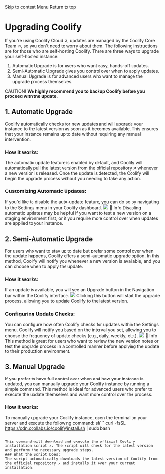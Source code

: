 Skip to content
Menu
Return to top
# Upgrading Coolify ​
If you're using Coolify Cloud ↗, updates are managed by the Coolify Core Team ↗, so you don't need to worry about them. The following instructions are for those who are self-hosting Coolify.
There are three ways to upgrade your self-hosted instance:
  1. Automatic Upgrade is for users who want easy, hands-off updates.
  2. Semi-Automatic Upgrade gives you control over when to apply updates.
  3. Manual Upgrade is for advanced users who want to manage the upgrade process themselves.


CAUTION!
**We highly recommend you to backup Coolify before you proceed with the update.**
## 1. Automatic Upgrade ​
Coolify automatically checks for new updates and will upgrade your instance to the latest version as soon as it becomes available. This ensures that your instance remains up to date without requiring any manual intervention.
### How it works: ​
The automatic update feature is enabled by default, and Coolify will automatically pull the latest version from the official repository ↗ whenever a new version is released. Once the update is detected, the Coolify will begin the upgrade process without you needing to take any action.
### Customizing Automatic Updates: ​
If you'd like to disable the auto-update feature, you can do so by navigating to the Settings menu in your Coolify dashboard.
![](https://coolify.io/docs/images/get-started/upgrade-disable-auto-update.webp)
📌 Info
Disabling automatic updates may be helpful if you want to test a new version on a staging environment first, or if you require more control over when updates are applied to your instance.
## 2. Semi-Automatic Upgrade ​
For users who want to stay up to date but prefer some control over when the update happens, Coolify offers a semi-automatic upgrade option. In this method, Coolify will notify you whenever a new version is available, and you can choose when to apply the update.
### How it works: ​
If an update is available, you will see an Upgrade button in the Navigation bar within the Coolify interface.
![](https://coolify.io/docs/images/get-started/upgrade-button-ui.webp)
Clicking this button will start the upgrade process, allowing you to update Coolify to the latest version.
### Configuring Update Checks: ​
You can configure how often Coolify checks for updates within the Settings menu. Coolify will notify you based on the interval you set, allowing you to choose the frequency of update checks (e.g., daily, weekly, etc.).
![](https://coolify.io/docs/images/get-started/upgrade-change-frequency.webp)
📌 Info
This method is great for users who want to review the new version notes or test the upgrade process in a controlled manner before applying the update to their production environment.
## 3. Manual Upgrade ​
If you prefer to have full control over when and how your instance is updated, you can manually upgrade your Coolify instance by running a simple command. This method is ideal for advanced users who prefer to execute the update themselves and want more control over the process.
### How it works: ​
To manually upgrade your Coolify instance, open the terminal on your server and execute the following command:
sh```
curl -fsSL https://cdn.coollabs.io/coolify/install.sh | sudo bash
```

This command will download and execute the official Coolify installation script ↗. The script will check for the latest version and perform the necessary upgrade steps.
### What the Script Does: ​
The script automatically downloads the latest version of Coolify from the official repository ↗ and installs it over your current installation.
